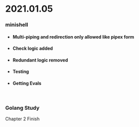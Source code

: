 # 2021.01.05
### minishell
* #### Multi-piping and redirection only allowed like pipex form
* #### Check logic added
* #### Redundant logic removed
* #### Testing
* #### Getting Evals

<br/>

### Golang Study
Chapter 2 Finish
